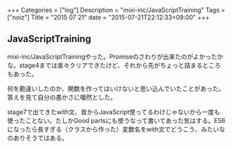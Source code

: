 +++
Categories = ["log"]
Description = "mixi-inc/JavaScriptTraining"
Tags = ["noiz"]
Title = "2015 07 21"
date = "2015-07-21T22:12:33+09:00"
+++

## JavaScriptTraining
mixi-inc/JavaScriptTrainingやった。Promiseのさわりが出来たのがよかったかな。stage4までは楽々クリアできたけど、それから先がちょっと詰まるところもあった。

何を勘違いしたのか、関数を作ってはいけないと思い込んでいたことがあった。答えを見て自分の愚かさに唖然とした。

stage7で出てきたwith文、昔からJavaScript使ってるわけじゃないから一度も使ったことない。たしかGood partsにも使うなって書いてあった気はする。ES6になったら長すぎる（クラスから作った）変数名をwith文でどうこう、みたいなのありそうではある。
